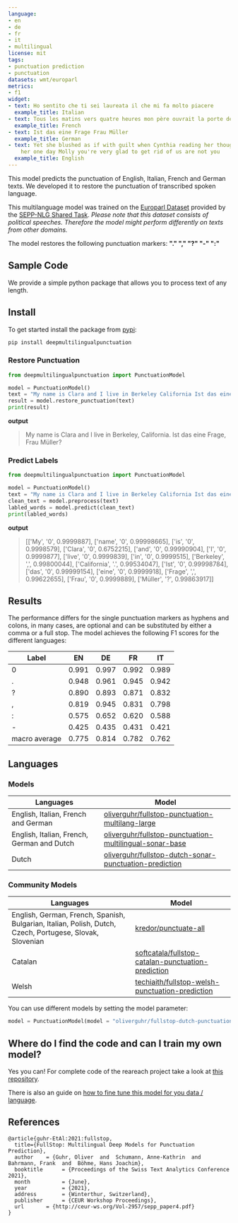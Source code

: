 ```yaml
---
language:
- en
- de
- fr
- it
- multilingual
license: mit
tags:
- punctuation prediction
- punctuation
datasets: wmt/europarl
metrics:
- f1
widget:
- text: Ho sentito che ti sei laureata il che mi fa molto piacere
  example_title: Italian
- text: Tous les matins vers quatre heures mon père ouvrait la porte de ma chambre
  example_title: French
- text: Ist das eine Frage Frau Müller
  example_title: German
- text: Yet she blushed as if with guilt when Cynthia reading her thoughts said to
    her one day Molly you're very glad to get rid of us are not you
  example_title: English
---
```


This model predicts the punctuation of English, Italian, French and German texts. We developed it to restore the punctuation of transcribed spoken language. 

This multilanguage model was trained on the [Europarl Dataset](https://huggingface.co/datasets/wmt/europarl) provided by the [SEPP-NLG Shared Task](https://sites.google.com/view/sentence-segmentation). *Please note that this dataset consists of political speeches. Therefore the model might perform differently on texts from other domains.*

The model restores the following punctuation markers: **"." "," "?" "-" ":"**
## Sample Code
We provide a simple python package that allows you to process text of any length.

## Install 

To get started install the package from [pypi](https://pypi.org/project/deepmultilingualpunctuation/):

```bash
pip install deepmultilingualpunctuation
```
### Restore Punctuation
```python
from deepmultilingualpunctuation import PunctuationModel

model = PunctuationModel()
text = "My name is Clara and I live in Berkeley California Ist das eine Frage Frau Müller"
result = model.restore_punctuation(text)
print(result)
```

**output**
> My name is Clara and I live in Berkeley, California. Ist das eine Frage, Frau Müller?


### Predict Labels 
```python
from deepmultilingualpunctuation import PunctuationModel

model = PunctuationModel()
text = "My name is Clara and I live in Berkeley California Ist das eine Frage Frau Müller"
clean_text = model.preprocess(text)
labled_words = model.predict(clean_text)
print(labled_words)
```

**output**

> [['My', '0', 0.9999887], ['name', '0', 0.99998665], ['is', '0', 0.9998579], ['Clara', '0', 0.6752215], ['and', '0', 0.99990904], ['I', '0', 0.9999877], ['live', '0', 0.9999839], ['in', '0', 0.9999515], ['Berkeley', ',', 0.99800044], ['California', '.', 0.99534047], ['Ist', '0', 0.99998784], ['das', '0', 0.99999154], ['eine', '0', 0.9999918], ['Frage', ',', 0.99622655], ['Frau', '0', 0.9999889], ['Müller', '?', 0.99863917]]




## Results 

The performance differs for the single punctuation markers as hyphens and colons, in many cases, are optional and can be substituted by either a comma or a full stop. The model achieves the following F1 scores for the different languages:

| Label         | EN    | DE    | FR    | IT    |
| ------------- | ----- | ----- | ----- | ----- |
| 0             | 0.991 | 0.997 | 0.992 | 0.989 |
| .             | 0.948 | 0.961 | 0.945 | 0.942 |
| ?             | 0.890 | 0.893 | 0.871 | 0.832 |
| ,             | 0.819 | 0.945 | 0.831 | 0.798 |
| :             | 0.575 | 0.652 | 0.620 | 0.588 |
| -             | 0.425 | 0.435 | 0.431 | 0.421 |
| macro average | 0.775 | 0.814 | 0.782 | 0.762 |

## Languages

### Models

| Languages                                  | Model                                                        |
| ------------------------------------------ | ------------------------------------------------------------ |
| English, Italian, French and German        | [oliverguhr/fullstop-punctuation-multilang-large](https://huggingface.co/oliverguhr/fullstop-punctuation-multilang-large) |
| English, Italian, French, German and Dutch | [oliverguhr/fullstop-punctuation-multilingual-sonar-base](https://huggingface.co/oliverguhr/fullstop-punctuation-multilingual-sonar-base) |
| Dutch                                      | [oliverguhr/fullstop-dutch-sonar-punctuation-prediction](https://huggingface.co/oliverguhr/fullstop-dutch-sonar-punctuation-prediction) |

### Community Models

| Languages                                  | Model                                                        |
| ------------------------------------------ | ------------------------------------------------------------ |
|English, German, French, Spanish, Bulgarian, Italian, Polish, Dutch, Czech, Portugese, Slovak, Slovenian| [kredor/punctuate-all](https://huggingface.co/kredor/punctuate-all)                                                             |
| Catalan                                    | [softcatala/fullstop-catalan-punctuation-prediction](https://huggingface.co/softcatala/fullstop-catalan-punctuation-prediction) |
| Welsh | [techiaith/fullstop-welsh-punctuation-prediction](https://huggingface.co/techiaith/fullstop-welsh-punctuation-prediction) |

You can use different models by setting the model parameter:

```python
model = PunctuationModel(model = "oliverguhr/fullstop-dutch-punctuation-prediction")
```

## Where do I find the code and can I train my own model?

Yes you can! For complete code of the reareach project take a look at [this repository](https://github.com/oliverguhr/fullstop-deep-punctuation-prediction).

There is also an guide on [how to fine tune this model for you data / language](https://github.com/oliverguhr/fullstop-deep-punctuation-prediction/blob/main/other_languages/readme.md). 


## References
```
@article{guhr-EtAl:2021:fullstop,
  title={FullStop: Multilingual Deep Models for Punctuation Prediction},
  author    = {Guhr, Oliver  and  Schumann, Anne-Kathrin  and  Bahrmann, Frank  and  Böhme, Hans Joachim},
  booktitle      = {Proceedings of the Swiss Text Analytics Conference 2021},
  month          = {June},
  year           = {2021},
  address        = {Winterthur, Switzerland},
  publisher      = {CEUR Workshop Proceedings},  
  url       = {http://ceur-ws.org/Vol-2957/sepp_paper4.pdf}
}
```